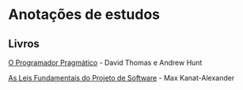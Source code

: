 # Anotações de estudos

## Livros

[O Programador Pragmático](./livros/o-programador-pragmatico.md) - David Thomas e Andrew Hunt

[As Leis Fundamentais do Projeto de Software](livros/as-leis-fundamentais-do-projeto-de-software.md) - Max Kanat-Alexander